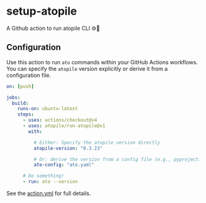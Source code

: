 # setup-atopile

A Github action to run atopile CLI ⚙️🚀

## Configuration

Use this action to run `ato` commands within your GitHub Actions workflows. You can specify the `atopile` version explicitly or derive it from a configuration file.

```yaml .github/workflows/main.yml
on: [push]

jobs:
  build:
    runs-on: ubuntu-latest
    steps:
      - uses: actions/checkout@v4
      - uses: atopile/run-atopile@v1
        with:

          # Either: Specify the atopile version directly
          atopile-version: "0.3.23"

          # Or: derive the version from a config file (e.g., pyproject.toml or ato.yaml)
          ato-config: "ato.yaml"

      # Do something!
      - run: ato --version
```

See the [action.yml](action.yml) for full details.
